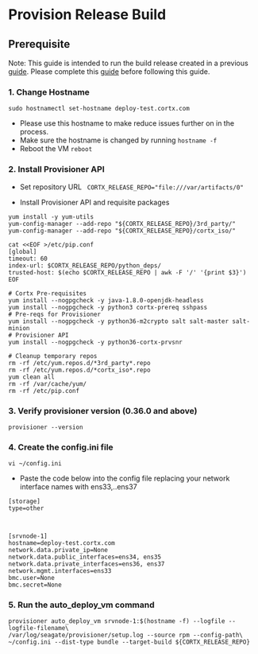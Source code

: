 # Provision Release Build

## Prerequisite
Note: This guide is intended to run the build release created in a previous [guide](https://github.com/Seagate/cortx/blob/main/doc/Release_Build_Creation.rst). Please complete this [guide](https://github.com/Seagate/cortx/blob/main/doc/Release_Build_Creation.rst) before following this guide.

### 1.  Change Hostname
   ```sudo hostnamectl set-hostname deploy-test.cortx.com```
   - Please use this hostname to make reduce issues further on in the process.
   - Make sure the hostname is changed by running `hostname -f`
   - Reboot the VM `reboot`

### 2. Install Provisioner API
   
   - Set repository URL
   ``` CORTX_RELEASE_REPO="file:///var/artifacts/0"```
   
   - Install Provisioner API and requisite packages
   ```
   yum install -y yum-utils
   yum-config-manager --add-repo "${CORTX_RELEASE_REPO}/3rd_party/"
   yum-config-manager --add-repo "${CORTX_RELEASE_REPO}/cortx_iso/"

   cat <<EOF >/etc/pip.conf
   [global]
   timeout: 60
   index-url: $CORTX_RELEASE_REPO/python_deps/
   trusted-host: $(echo $CORTX_RELEASE_REPO | awk -F '/' '{print $3}')
   EOF

   # Cortx Pre-requisites
   yum install --nogpgcheck -y java-1.8.0-openjdk-headless
   yum install --nogpgcheck -y python3 cortx-prereq sshpass
   # Pre-reqs for Provisioner
   yum install --nogpgcheck -y python36-m2crypto salt salt-master salt-minion
   # Provisioner API
   yum install --nogpgcheck -y python36-cortx-prvsnr

   # Cleanup temporary repos
   rm -rf /etc/yum.repos.d/*3rd_party*.repo
   rm -rf /etc/yum.repos.d/*cortx_iso*.repo
   yum clean all
   rm -rf /var/cache/yum/
   rm -rf /etc/pip.conf
   ```
### 3. Verify provisioner version (0.36.0 and above)
   ```provisioner --version```
   
### 4. Create the config.ini file
   `vi ~/config.ini`
   - Paste the code below into the config file replacing your network interface names with ens33,..ens37
   ```
   [storage]
   type=other



   [srvnode-1]
   hostname=deploy-test.cortx.com
   network.data.private_ip=None
   network.data.public_interfaces=ens34, ens35
   network.data.private_interfaces=ens36, ens37
   network.mgmt.interfaces=ens33
   bmc.user=None
   bmc.secret=None
   ```
### 5. Run the auto_deploy_vm command
   ```
   provisioner auto_deploy_vm srvnode-1:$(hostname -f) --logfile --logfile-filename\
   /var/log/seagate/provisioner/setup.log --source rpm --config-path\
   ~/config.ini --dist-type bundle --target-build ${CORTX_RELEASE_REPO}
   ```
   
   

